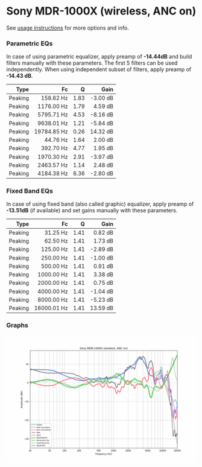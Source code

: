 # Sony MDR-1000X (wireless, ANC on)
See [usage instructions](https://github.com/jaakkopasanen/AutoEq#usage) for more options and info.

### Parametric EQs
In case of using parametric equalizer, apply preamp of **-14.44dB** and build filters manually
with these parameters. The first 5 filters can be used independently.
When using independent subset of filters, apply preamp of **-14.43 dB**.

| Type    | Fc          |    Q | Gain     |
|--------:|------------:|-----:|---------:|
| Peaking | 158.62 Hz   | 1.83 | -3.00 dB |
| Peaking | 1176.00 Hz  | 1.79 | 4.59 dB  |
| Peaking | 5795.71 Hz  | 4.53 | -8.16 dB |
| Peaking | 9638.01 Hz  | 1.21 | -5.84 dB |
| Peaking | 19784.85 Hz | 0.26 | 14.32 dB |
| Peaking | 44.76 Hz    | 1.64 | 2.00 dB  |
| Peaking | 392.70 Hz   | 4.77 | 1.95 dB  |
| Peaking | 1970.30 Hz  | 2.91 | -3.97 dB |
| Peaking | 2463.57 Hz  | 1.14 | 2.48 dB  |
| Peaking | 4184.38 Hz  | 6.36 | -2.80 dB |

### Fixed Band EQs
In case of using fixed band (also called graphic) equalizer, apply preamp of **-13.51dB**
(if available) and set gains manually with these parameters.

| Type    | Fc          |    Q | Gain     |
|--------:|------------:|-----:|---------:|
| Peaking | 31.25 Hz    | 1.41 | 0.82 dB  |
| Peaking | 62.50 Hz    | 1.41 | 1.73 dB  |
| Peaking | 125.00 Hz   | 1.41 | -2.89 dB |
| Peaking | 250.00 Hz   | 1.41 | -1.00 dB |
| Peaking | 500.00 Hz   | 1.41 | 0.91 dB  |
| Peaking | 1000.00 Hz  | 1.41 | 3.38 dB  |
| Peaking | 2000.00 Hz  | 1.41 | 0.75 dB  |
| Peaking | 4000.00 Hz  | 1.41 | -1.04 dB |
| Peaking | 8000.00 Hz  | 1.41 | -5.23 dB |
| Peaking | 16000.01 Hz | 1.41 | 13.59 dB |

### Graphs
![](./Sony%20MDR-1000X%20(wireless,%20ANC%20on).png)